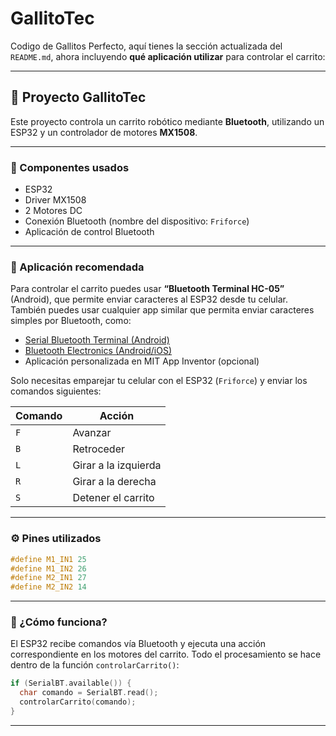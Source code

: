 # GallitoTec
Codigo de Gallitos
Perfecto, aquí tienes la sección actualizada del `README.md`, ahora incluyendo **qué aplicación utilizar** para controlar el carrito:

---

## 🚗 Proyecto GallitoTec

Este proyecto controla un carrito robótico mediante **Bluetooth**, utilizando un ESP32 y un controlador de motores **MX1508**.

---

### 🔧 Componentes usados

* ESP32
* Driver MX1508
* 2 Motores DC
* Conexión Bluetooth (nombre del dispositivo: `Friforce`)
* Aplicación de control Bluetooth

---

### 📱 Aplicación recomendada

Para controlar el carrito puedes usar **“Bluetooth Terminal HC-05”** (Android), que permite enviar caracteres al ESP32 desde tu celular. También puedes usar cualquier app similar que permita enviar caracteres simples por Bluetooth, como:

* [Serial Bluetooth Terminal (Android)](https://play.google.com/store/apps/details?id=de.kai_morich.serial_bluetooth_terminal)
* [Bluetooth Electronics (Android/iOS)](https://www.keuwl.com/apps/bluetooth-electronics/)
* Aplicación personalizada en MIT App Inventor (opcional)

Solo necesitas emparejar tu celular con el ESP32 (`Friforce`) y enviar los comandos siguientes:

| Comando | Acción               |
| ------- | -------------------- |
| `F`     | Avanzar              |
| `B`     | Retroceder           |
| `L`     | Girar a la izquierda |
| `R`     | Girar a la derecha   |
| `S`     | Detener el carrito   |

---

### ⚙️ Pines utilizados

```cpp
#define M1_IN1 25
#define M1_IN2 26
#define M2_IN1 27
#define M2_IN2 14
```

---

### 🧠 ¿Cómo funciona?

El ESP32 recibe comandos vía Bluetooth y ejecuta una acción correspondiente en los motores del carrito. Todo el procesamiento se hace dentro de la función `controlarCarrito()`:

```cpp
if (SerialBT.available()) {
  char comando = SerialBT.read();
  controlarCarrito(comando);
}
```

---

